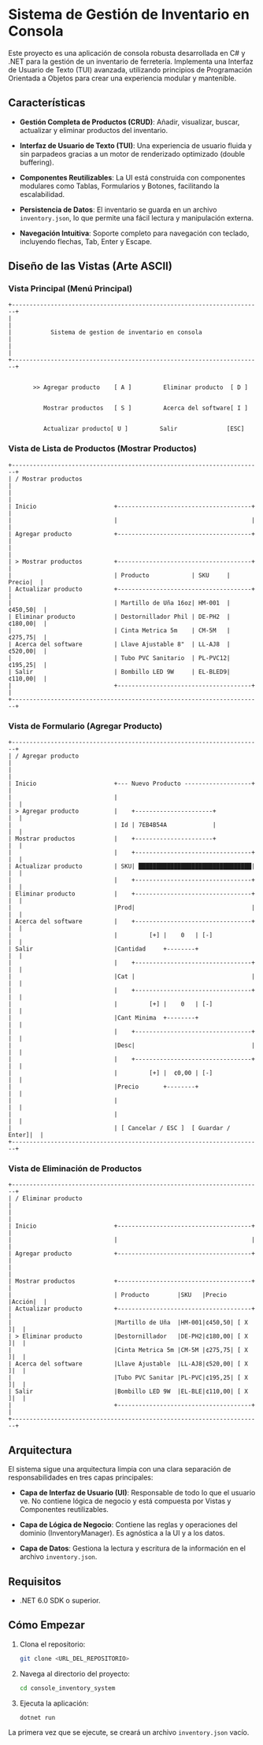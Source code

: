 # Sistema de Gestión de Inventario en Consola

Este proyecto es una aplicación de consola robusta desarrollada en C# y .NET para la gestión de un inventario de ferretería. Implementa una Interfaz de Usuario de Texto (TUI) avanzada, utilizando principios de Programación Orientada a Objetos para crear una experiencia modular y mantenible.

## Características

- **Gestión Completa de Productos (CRUD)**: Añadir, visualizar, buscar, actualizar y eliminar productos del inventario.

- **Interfaz de Usuario de Texto (TUI)**: Una experiencia de usuario fluida y sin parpadeos gracias a un motor de renderizado optimizado (double buffering).

- **Componentes Reutilizables**: La UI está construida con componentes modulares como Tablas, Formularios y Botones, facilitando la escalabilidad.

- **Persistencia de Datos**: El inventario se guarda en un archivo `inventory.json`, lo que permite una fácil lectura y manipulación externa.

- **Navegación Intuitiva**: Soporte completo para navegación con teclado, incluyendo flechas, Tab, Enter y Escape.

## Diseño de las Vistas (Arte ASCII)

### Vista Principal (Menú Principal)

```
+-----------------------------------------------------------------------+
|                                                                       |
|           Sistema de gestion de inventario en consola                |
|                                                                       |
+-----------------------------------------------------------------------+


       >> Agregar producto    [ A ]         Eliminar producto  [ D ]


          Mostrar productos   [ S ]         Acerca del software[ I ]


          Actualizar producto[ U ]         Salir              [ESC]

```

### Vista de Lista de Productos (Mostrar Productos)

```
+-----------------------------------------------------------------------+
| / Mostrar productos                                                   |
|                                                                       |
| Inicio                      +--------------------------------------+  |
|                             |                                      |  |
| Agregar producto            +--------------------------------------+  |
|                                                                       |
| > Mostrar productos         +--------------------------------------+  |
|                             | Producto            | SKU     | Precio|  |
| Actualizar producto         +--------------------------------------+  |
|                             | Martillo de Uña 16oz| HM-001  |¢450,50|  |
| Eliminar producto           | Destornillador Phil | DE-PH2  |¢180,00|  |
|                             | Cinta Metrica 5m    | CM-5M   |¢275,75|  |
| Acerca del software         | Llave Ajustable 8"  | LL-AJ8  |¢520,00|  |
|                             | Tubo PVC Sanitario  | PL-PVC12|¢195,25|  |
| Salir                       | Bombillo LED 9W     | EL-BLED9|¢110,00|  |
|                             +--------------------------------------+  |
+-----------------------------------------------------------------------+
```

### Vista de Formulario (Agregar Producto)

```
+-----------------------------------------------------------------------+
| / Agregar producto                                                    |
|                                                                       |
| Inicio                      +--- Nuevo Producto -------------------+  |
|                             |                                       |  |
| > Agregar producto          |    +----------------------+           |  |
|                             | Id | 7EB4B54A             |           |  |
| Mostrar productos           |    +----------------------+           |  |
|                             |    +---------------------------------+ |  |
| Actualizar producto         | SKU| ████████████████████████████████| |  |
|                             |    +---------------------------------+ |  |
| Eliminar producto           |    +---------------------------------+ |  |
|                             |Prod|                                 | |  |
| Acerca del software         |    +---------------------------------+ |  |
|                             |         [+] |    0   | [-]             |  |
| Salir                       |Cantidad     +--------+                 |  |
|                             |    +---------------------------------+ |  |
|                             |Cat |                                 | |  |
|                             |    +---------------------------------+ |  |
|                             |         [+] |    0   | [-]             |  |
|                             |Cant Minima  +--------+                 |  |
|                             |    +---------------------------------+ |  |
|                             |Desc|                                 | |  |
|                             |    +---------------------------------+ |  |
|                             |         [+] |  ¢0,00 | [-]             |  |
|                             |Precio       +--------+                 |  |
|                             |                                       |  |
|                             |                                       |  |
|                             | [ Cancelar / ESC ]  [ Guardar / Enter]|  |
+-----------------------------------------------------------------------+
```

### Vista de Eliminación de Productos

```
+-----------------------------------------------------------------------+
| / Eliminar producto                                                   |
|                                                                       |
| Inicio                      +--------------------------------------+  |
|                             |                                      |  |
| Agregar producto            +--------------------------------------+  |
|                                                                       |
| Mostrar productos           +--------------------------------------+  |
|                             | Producto        |SKU   |Precio |Acción|  |
| Actualizar producto         +--------------------------------------+  |
|                             |Martillo de Uña  |HM-001|¢450,50| [ X ]|  |
| > Eliminar producto         |Destornillador   |DE-PH2|¢180,00| [ X ]|  |
|                             |Cinta Metrica 5m |CM-5M |¢275,75| [ X ]|  |
| Acerca del software         |Llave Ajustable  |LL-AJ8|¢520,00| [ X ]|  |
|                             |Tubo PVC Sanitar |PL-PVC|¢195,25| [ X ]|  |
| Salir                       |Bombillo LED 9W  |EL-BLE|¢110,00| [ X ]|  |
|                             +--------------------------------------+  |
+-----------------------------------------------------------------------+
```

## Arquitectura

El sistema sigue una arquitectura limpia con una clara separación de responsabilidades en tres capas principales:

- **Capa de Interfaz de Usuario (UI)**: Responsable de todo lo que el usuario ve. No contiene lógica de negocio y está compuesta por Vistas y Componentes reutilizables.

- **Capa de Lógica de Negocio**: Contiene las reglas y operaciones del dominio (InventoryManager). Es agnóstica a la UI y a los datos.

- **Capa de Datos**: Gestiona la lectura y escritura de la información en el archivo `inventory.json`.

## Requisitos

- .NET 6.0 SDK o superior.

## Cómo Empezar

1. Clona el repositorio:

   ```bash
   git clone <URL_DEL_REPOSITORIO>
   ```

2. Navega al directorio del proyecto:

   ```bash
   cd console_inventory_system
   ```

3. Ejecuta la aplicación:

   ```bash
   dotnet run
   ```

La primera vez que se ejecute, se creará un archivo `inventory.json` vacío.
